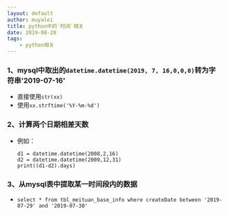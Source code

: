 ```yaml
---
layout: default
author: muyalei
title: python中的`时间`相关
date: 2019-08-20
tags:
    - python相关
---
```



### 1、mysql中取出的`datetime.datetime(2019, 7, 16,0,0,0)`转为字符串'2019-07-16'
  - 直接使用`str(xx)`
  - 使用`xx.strftime('%Y-%m-%d')`  

### 2、计算两个日期相差天数
  - 例如：</b>
    ```
    d1 = datetime.datetime(2008,2,16)
    d2 = datetime.datetime(2009,12,31)
    print((d1-d2).days)
    ```
### 3、从mysql表中提取某一时间段内的数据
  - `select * from tbl_meituan_base_info where createDate between '2019-07-29' and '2019-07-30'`



















